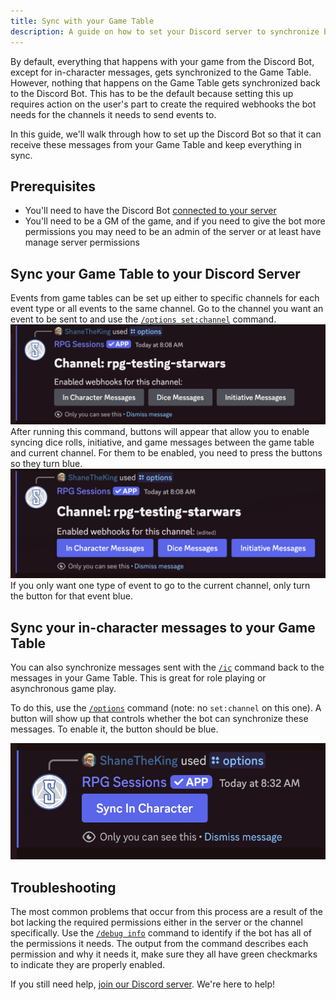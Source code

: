 ```yaml
---
title: Sync with your Game Table
description: A guide on how to set your Discord server to synchronize back and forth with your Game Table
---
```


By default, everything that happens with your game from the Discord Bot, except for in-character messages, gets synchronized to the Game Table. However, nothing that happens on the Game Table gets synchronized back to the Discord Bot. This has to be the default because setting this up requires action on the user's part to create the required webhooks the bot needs for the channels it needs to send events to.

In this guide, we'll walk through how to set up the Discord Bot so that it can receive these messages from your Game Table and keep everything in sync.

## Prerequisites
- You'll need to have the Discord Bot [connected to your server](connecting-to-game-table)
- You'll need to be a GM of the game, and if you need to give the bot more permissions you may need to be an admin of the server or at least have manage server permissions

## Sync your Game Table to your Discord Server

Events from game tables can be set up either to specific channels for each event type or all events to the same channel. Go to the channel you want an event to be sent to and use the [`/options set:channel`](/discord-bot-docs/reference/options#options) command.
![Sync Options Unchecked](../../../assets/guides/connect-game-table/sync-options-unchecked.png)
After running this command, buttons will appear that allow you to enable syncing dice rolls, initiative, and game messages between the game table and current channel. For them to be enabled, you need to press the buttons so they turn blue.  
![Sync Options Checked](../../../assets/guides/connect-game-table/sync-options-checked.png)
If you only want one type of event to go to the current channel, only turn the button for that event blue.

## Sync your in-character messages to your Game Table

You can also synchronize messages sent with the [`/ic`](/discord-bot-docs/reference/in-character) command back to the messages in your Game Table. This is great for role playing or asynchronous game play.

To do this, use the [`/options`](/discord-bot-docs/reference/options) command (note: no `set:channel` on this one). A button will show up that controls whether the bot can synchronize these messages. To enable it, the button should be blue.

![Sync Options Checked](../../../assets/guides/sync-game-table-events/sync-in-character-button.png)


## Troubleshooting

The most common problems that occur from this process are a result of the bot lacking the required permissions either in the server or the channel specifically. Use the [`/debug info`](/discord-bot-docs/misc/debug#debug-info) command to identify if the bot has all of the permissions it needs. The output from the command describes each permission and why it needs it, make sure they all have green checkmarks to indicate they are properly enabled.

If you still need help, [join our Discord server](https://discord.com/invite/DfEkRzUbjk). We're here to help!
